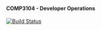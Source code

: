 #### COMP3104 - Developer Operations

[![Build Status](https://app.travis-ci.com/AnEdgyVeggie/COMP3104.svg?token=YAFk7wtQswS6t5CyuZzo&branch=main)](https://app.travis-ci.com/AnEdgyVeggie/COMP3104)